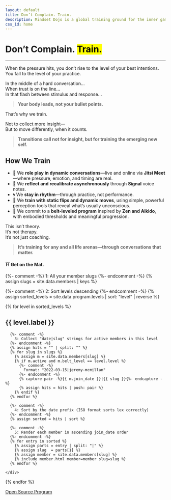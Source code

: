 ```yaml
---
layout: default
title: Don’t Complain. Train.
description: Mindset Dojo is a global training ground for the inner game of presence, leadership, and emotional clarity. For conversations that matter—across all life arenas.
css_id: home
---
```


<h1>Don’t Complain. <mark>Train.</mark></h1>
<hr>

<p>When the pressure hits, you don’t rise to the level of your best intentions.<br>
You fall to the level of your practice.</p>

<p>In the middle of a hard conversation…<br>
When trust is on the line…<br>
In that flash between stimulus and response…</p>

<blockquote><strong>Your body leads, not your bullet points.</strong></blockquote>

<p>That’s why we train.</p>

<p>Not to collect more insight—<br>
But to move differently, when it counts.</p>

<blockquote><strong>Transitions call not for insight, but for training the emerging new self.</strong></blockquote>

<h2>How We Train</h2>
<ul>
  <li>🥋 We <strong>role play in dynamic conversations</strong>—live and online via <strong>Jitsi Meet</strong>—where pressure, emotion, and timing are real.</li>
  <li>🔁 We <strong>reflect and recalibrate asynchronously</strong> through <strong>Signal</strong> voice notes.</li>
  <li>🌀 We <strong>stay in rhythm</strong>—through practice, not performance.</li>
  <li>🧭 We <strong>train with static flips and dynamic moves</strong>, using simple, powerful perception tools that reveal what’s usually unconscious.</li>
  <li>🎯 We commit to a <strong>belt-leveled program</strong> inspired by <strong>Zen and Aikido</strong>, with embodied thresholds and meaningful progression.</li>
</ul>

<p>This isn’t theory.<br>
It’s not therapy.<br>
It’s not just coaching.</p>

<blockquote><strong>It’s training for any and all life arenas—through conversations that matter.</strong></blockquote>

<p><strong>⛩️ Get on the Mat.</strong></p>

<div class="md-members">
  {%- comment -%}
    1: All your member slugs
  {%- endcomment -%}
  {% assign slugs = site.data.members | keys %}

  {%- comment -%}
    2: Sort levels descending
  {%- endcomment -%}
  {% assign sorted_levels = site.data.program.levels | sort: "level" | reverse %}

  {% for level in sorted_levels %}
    <h2>{{ level.label }}</h2>
    <div class="level-group">

      {%- comment -%}
        3: Collect "date|slug" strings for active members in this level
      {%- endcomment -%}
      {% assign hits = "" | split: "" %}
      {% for slug in slugs %}
        {% assign m = site.data.members[slug] %}
        {% if m.active and m.belt_level == level.level %}
          {%- comment -%}
            Format: "2022-03-15|jeremy-mcmillan"
          {%- endcomment -%}
          {% capture pair -%}{{ m.join_date }}|{{ slug }}{%- endcapture -%}
          {% assign hits = hits | push: pair %}
        {% endif %}
      {% endfor %}

      {%- comment -%}
        4: Sort by the date prefix (ISO format sorts lex correctly)
      {%- endcomment -%}
      {% assign sorted = hits | sort %}

      {%- comment -%}
        5: Render each member in ascending join_date order
      {%- endcomment -%}
      {% for entry in sorted %}
        {% assign parts = entry | split: "|" %}
        {% assign slug  = parts[1] %}
        {% assign member = site.data.members[slug] %}
        {% include member.html member=member slug=slug %}
      {% endfor %}

    </div>
  {% endfor %}
</div>


<div class="md-cta-group">
    <a href="./program">Open Source Program</a>
</div>
